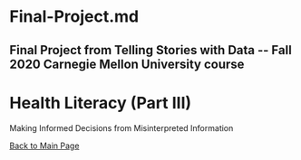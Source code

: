 # Final-Project.md

## Final Project from Telling Stories with Data -- Fall 2020 Carnegie Mellon University course 

<script src="https://embed.shorthand.com/embed_9.js"></script>
<div data-shorthand-embed="carnegiemellon.shorthandstories.com/health-literacy---part-iii--/"><h1>Health Literacy 
(Part III) </h1><p>Making Informed Decisions from Misinterpreted Information</p></div>

[Back to Main Page](/Reige-Portfolio/)
